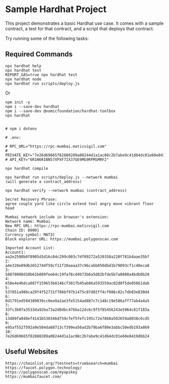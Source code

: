 # Sample Hardhat Project

This project demonstrates a basic Hardhat use case. It comes with a sample contract, a test for that contract, and a script that deploys that contract.

Try running some of the following tasks:

## Required Commands

```shell
npx hardhat help
npx hardhat test
REPORT_GAS=true npx hardhat test
npx hardhat node
npx hardhat run scripts/deploy.js
```

Or

```shell
npm init -y
npm i --save-dev hardhat
npm i --save-dev @nomicfoundation/hardhat-toolbox
npx hardhat


# npm i dotenv

# .env:

# RPC_URL="https://rpc-mumbai.maticvigil.com"
# PRIVATE_KEY="7e26d69665f82880289a08244d1a1ac08c2b7abe9c41d64dc01e60e8419d6b24"
# API_KEY="6R1N6RIBN57XPXF7IX37GE9MG9RPMSMRF2"

npx hardhat compile

npx hardhat run scripts/deploy.js --network mumbai
(will generate a contract_address)

npx hardhat verify --network mumbai (contract_address)
```

```
Secret Recovery Phrase:
agree couple yard like circle extend tool angry move vibrant floor head

Mumbai network include in browser's extension:
Network name: Mumbai
New RPC URL: https://rpc-mumbai.maticvigil.com
Chain ID: 80001
Currency symbol: MATIC
Block explorer URL: https://mumbai.polygonscan.com

Imported Account List:
Account1:
aa2e2598b0f8905d3d16c84c299c003c7df89272a520358a220f781b4aae35bf
2:
a4e328e89db265274df59cf11f20aaaa37c96cabb050dbd1b79093cf1c40eca8
3:
58870808d10b61b889fee64c19fa76cd4b73b6a5d82bfde5b7a0880a4bdb0b20
4:
658e4e46dca887f159653b8146cf381fb45ab86a593559ac02d0f5de05661dab
5:
537851a986ca29f4f52731f786bf97b1475c87d02ff4cf986c82c7db03e830d4
6:
0d1791ed504389039cc0ea9a2ae3fe5154ad887c7c148c19e586aff77ab4a4a5
7:
33fc3b07a3533da92ba73a2d8dbc476ba12dc6c9f5f85456243e5964c81f183a
8:
13d89fa048ef4141b530346d759cfef5fefc195c72e7868a502659a8038c6cd5
9:
e95af5527592a9e504da68713cf399ea56ad2b79ba6f80e3abbc50edb193a869
10:
7e26d69665f82880289a08244d1a1ac08c2b7abe9c41d64dc01e60e8419d6b24
```

## Useful Websites

```
https://chainlist.org/?testnets=true&search=mumbai
https://faucet.polygon.technology/
https://polygonscan.com/myapikey
https://mumbaifaucet.com/
```
